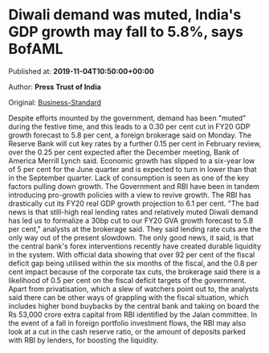 
# Diwali demand was muted, India's GDP growth may fall to 5.8%, says BofAML

Published at: **2019-11-04T10:50:00+00:00**

Author: **Press Trust of India**

Original: [Business-Standard](https://www.business-standard.com/article/economy-policy/diwali-demand-was-muted-india-s-gdp-growth-may-fall-to-5-8-says-bofaml-119110400927_1.html)

Despite efforts mounted by the government, demand has been "muted" during the festive time, and this leads to a 0.30 per cent cut in FY20 GDP growth forecast to 5.8 per cent, a foreign brokerage said on Monday.
The Reserve Bank will cut key rates by a further 0.15 per cent in February review, over the 0.25 per cent expected after the December meeting, Bank of America Merrill Lynch said.
Economic growth has slipped to a six-year low of 5 per cent for the June quarter and is expected to turn in lower than that in the September quarter. Lack of consumption is seen as one of the key factors pulling down growth.
The Government and RBI have been in tandem introducing pro-growth policies with a view to revive growth. The RBI has drastically cut its FY20 real GDP growth projection to 6.1 per cent.
"The bad news is that still-high real lending rates and relatively muted Diwali demand has led us to formalize a 30bp cut to our FY20 GVA growth forecast to 5.8 per cent," analysts at the brokerage said.
They said lending rate cuts are the only way out of the present slowdown.
The only good news, it said, is that the central bank's forex interventions recently have created durable liquidity in the system.
With official data showing that over 92 per cent of the fiscal deficit gap being utilised within the six months of the fiscal, and the 0.8 per cent impact because of the corporate tax cuts, the brokerage said there is a likelihood of 0.5 per cent on the fiscal deficit targets of the government.
Apart from privatisation, which a slew of watchers point out to, the analysts said there can be other ways of grappling with the fiscal situation, which includes higher bond buybacks by the central bank and taking on board the Rs 53,000 crore extra capital from RBI identified by the Jalan committee.
In the event of a fall in foreign portfolio investment flows, the RBI may also look at a cut in the cash reserve ratio, or the amount of deposits parked with RBI by lenders, for boosting the liquidity.
